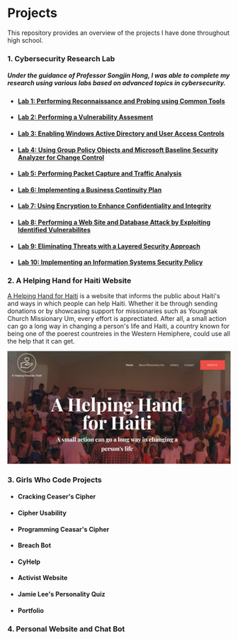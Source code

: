 # Projects
This repository provides an overview of the projects I have done throughout high school.


### 1. Cybersecurity Research Lab
##### Under the guidance of Professor Songjin Hong, I was able to complete my research using various labs based on advanced topics in cybersecurity. 
+ #### [Lab 1: Performing Reconnaissance and Probing using Common Tools](https://github.com/Ttokkime/Lab-1/blob/main/README.md)
+ #### [Lab 2: Performing a Vulnerability Assesment](https://github.com/Ttokkime/Lab-2/blob/main/README.md)
+ #### [Lab 3: Enabling Windows Active Directory and User Access Controls](https://github.com/Ttokkime/Lab-3/blob/main/README.md)
+ #### [Lab 4: Using Group Policy Objects and Microsoft Baseline Security Analyzer for Change Control](https://github.com/Ttokkime/Lab-4/blob/main/README.md)
+ #### [Lab 5: Performing Packet Capture and Traffic Analysis](https://github.com/Ttokkime/Lab-5/blob/main/README.md)
+ #### [Lab 6: Implementing a Business Continuity Plan](https://github.com/Ttokkime/Lab-6/blob/main/README.md)
+ #### [Lab 7: Using Encryption to Enhance Confidentiality and Integrity](https://github.com/Ttokkime/Lab-7/blob/main/README.md)
+ #### [Lab 8: Performing a Web Site and Database Attack by Exploiting Identified Vulnerabilites](https://github.com/Ttokkime/Lab-8/blob/main/README.md)
+ #### [Lab 9: Eliminating Threats with a Layered Security Approach](https://github.com/Ttokkime/Lab-9/blob/main/README.md)
+ #### [Lab 10: Implementing an Information Systems Security Policy](https://github.com/Ttokkime/Lab-10/blob/main/README.md)
### 2. A Helping Hand for Haiti Website
[A Helping Hand for Haiti](http://helpinghandhaiti.org/) is a website that informs the public about Haiti's and ways in which people can help Haiti. Whether it be through sending donations or by showcasing support for missionaries such as Youngnak Church Missionary Um, every effort is apprectiated. After all, a small action can go a long way in changing a person's life and Haiti, a country known for being one of the poerest countreies in the Western Hemiphere, could use all the help that it can get. 


![Website image](https://github.com/Ttokkime/Projects/blob/9bbeba2d3d11f687d5535c538599e244eb37f20a/Helpinghandhaiti.png)

### 3. Girls Who Code Projects
+ #### Cracking Ceaser's Cipher
+ #### Cipher Usability
+ #### Programming Ceasar's Cipher
+ #### Breach Bot
+ #### CyHelp
+ #### Activist Website
+ #### Jamie Lee's Personality Quiz
+ #### Portfolio
### 4. Personal Website and Chat Bot

